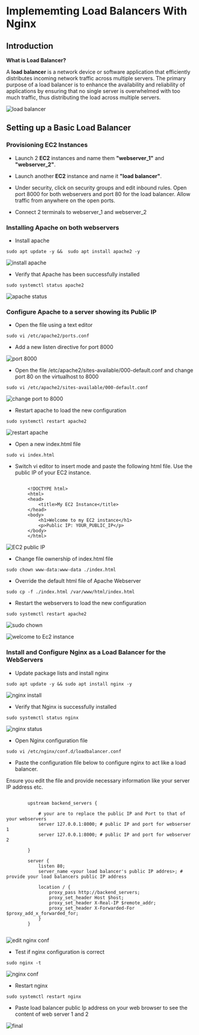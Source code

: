 # Implememting Load Balancers With Nginx
## Introduction

**What is Load Balancer?**

A **load balancer** is a network device or software application that efficiently distributes incoming network traffic across multiple servers. The primary purpose of a load balancer is to enhance the availability and reliability of applications by ensuring that no single server is overwhelmed with too much traffic, thus distributing the load across multiple servers.

![load balancer](<Images/load balancer.png>)

## Setting up a Basic Load Balancer

### Provisioning EC2 Instances

+ Launch 2 **EC2** instances and name them **"webserver_1"** and **"webserver_2"**.

+ Launch another **EC2** instance and name it **"load balancer"**.

+ Under security, click on security groups and edit inbound rules. Open port 8000 for both webservers and port 80 for the load balancer. Allow traffic from anywhere on the open ports.

+ Connect 2 terminals to webserver_1 and webserver_2

### Installing Apache on both webservers 

+ Install apache

`sudo apt update -y &&  sudo apt install apache2 -y`

![install apache](<Images/install apache.png>)

+ Verify that Apache has been successfully installed

`sudo systemctl status apache2`

![apache status](<Images/apache status.png>)

### Configure Apache to a server showing its Public IP

+ Open the file using a text editor

`sudo vi /etc/apache2/ports.conf`

+ Add a new listen directive for port 8000

![port 8000](<Images/to port 8000.png>)

+ Open the file /etc/apache2/sites-available/000-default.conf and change port 80 on the virtualhost to 8000

`sudo vi /etc/apache2/sites-available/000-default.conf`

![change port to 8000](<Images/change port.png>)

+ Restart apache to load the new configuration

`sudo systemctl restart apache2`

![restart apache](<Images/restart apache.png>)

+ Open a new index.html file

`sudo vi index.html`

+ Switch vi editor to insert mode and paste the following html file. Use the public IP of your EC2 instance.
```

        <!DOCTYPE html>
        <html>
        <head>
            <title>My EC2 Instance</title>
        </head>
        <body>
            <h1>Welcome to my EC2 instance</h1>
            <p>Public IP: YOUR_PUBLIC_IP</p>
        </body>
        </html>
```

![EC2 public IP](<Images/EC2 public IP.png>)

+ Change file ownership of index.html file

`sudo chown www-data:www-data ./index.html`

+ Override the default html file of Apache Webserver

`sudo cp -f ./index.html /var/www/html/index.html`

+ Restart the webservers to load the new configuration

`sudo systemctl restart apache2`

![sudo chown](<Images/restart apache 2.png>)

![welcome to Ec2 instance](<Images/Welcome to EC2 instance.png>)

### Install and Configure Nginx as a Load Balancer for the WebServers

+ Update package lists and install nginx

`sudo apt update -y && sudo apt install nginx -y`

![nginx install](<Images/nginx install.png>)

+ Verify that Nginx is successfully installed

`sudo systemctl status nginx`

![nginx status](<Images/nginx status.png>)

+ Open Nginx configuration file

`sudo vi /etc/nginx/conf.d/loadbalancer.conf`

+ Paste the configuration file below to configure nginx to act like a load balancer.  

Ensure you edit the file and provide necessary information like your server IP address etc.

```
        
        upstream backend_servers {

            # your are to replace the public IP and Port to that of your webservers
            server 127.0.0.1:8000; # public IP and port for webserser 1
            server 127.0.0.1:8000; # public IP and port for webserver 2

        }

        server {
            listen 80;
            server_name <your load balancer's public IP addres>; # provide your load balancers public IP address

            location / {
                proxy_pass http://backend_servers;
                proxy_set_header Host $host;
                proxy_set_header X-Real-IP $remote_addr;
                proxy_set_header X-Forwarded-For $proxy_add_x_forwarded_for;
            }
        }
    
```

![edit nginx conf](<Images/edit nginx conf.png>)

+ Test if nginx configuration is correct

`sudo nginx -t`

![nginx conf](<Images/nginx conf.png>)

+ Restart nginx

`sudo systemctl restart nginx`

+ Paste load balancer public Ip address on your web browser to see the content of web server 1 and 2


![final](Images/final.png)